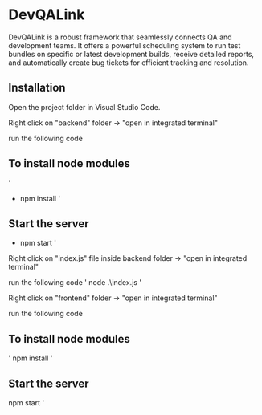# DevQALink

DevQALink is a robust framework that seamlessly connects QA and development teams. It offers a powerful scheduling system to run test bundles on specific or latest development builds, receive detailed reports, and automatically create bug tickets for efficient tracking and resolution.

## Installation

Open the project folder in Visual Studio Code.

Right click on "backend" folder -> "open in integrated terminal"

run the following code

## To install node modules
'
- npm install
'
## Start the server
- npm start
'

Right click on "index.js" file inside backend folder -> "open in integrated terminal"

run the following code
'
node .\index.js
'

Right click on "frontend" folder -> "open in integrated terminal"

run the following code

## To install node modules
'
npm install
'
## Start the server
npm start
'
